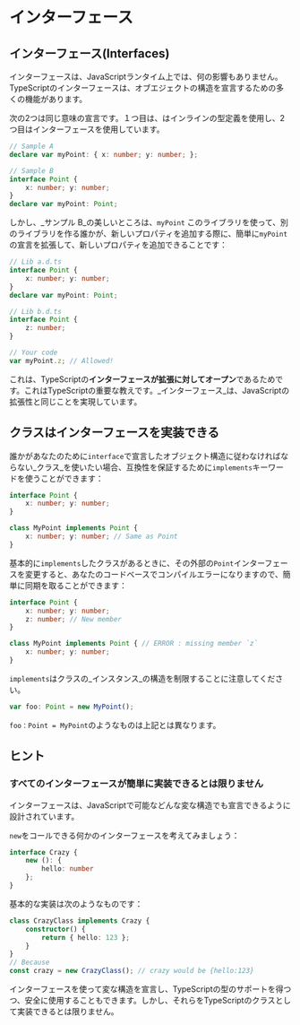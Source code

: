 # インターフェース

## インターフェース\(Interfaces\)

インターフェースは、JavaScriptランタイム上では、何の影響もありません。TypeScriptのインターフェースは、オブエジェクトの構造を宣言するための多くの機能があります。

次の2つは同じ意味の宣言です。１つ目は、はインラインの型定義を使用し、2つ目はインターフェースを使用しています。

```typescript
// Sample A
declare var myPoint: { x: number; y: number; };

// Sample B
interface Point {
    x: number; y: number;
}
declare var myPoint: Point;
```

しかし、_サンプル B_の美しいところは、`myPoint` このライブラリを使って、別のライブラリを作る誰かが、新しいプロパティを追加する際に、簡単に`myPoint`の宣言を拡張して、新しいプロパティを追加できることです：

```typescript
// Lib a.d.ts
interface Point {
    x: number; y: number;
}
declare var myPoint: Point;

// Lib b.d.ts
interface Point {
    z: number;
}

// Your code
var myPoint.z; // Allowed!
```

これは、TypeScriptの**インターフェースが拡張に対してオープン**であるためです。これはTypeScriptの重要な教えです。_インターフェース_は、JavaScriptの拡張性と同じことを実現しています。

## クラスはインターフェースを実装できる

誰かがあなたのために`interface`で宣言したオブジェクト構造に従わなければならない_クラス_を使いたい場合、互換性を保証するために`implements`キーワードを使うことができます：

```typescript
interface Point {
    x: number; y: number;
}

class MyPoint implements Point {
    x: number; y: number; // Same as Point
}
```

基本的に`implements`したクラスがあるときに、その外部の`Point`インターフェースを変更すると、あなたのコードベースでコンパイルエラーになりますので、簡単に同期を取ることができます：

```typescript
interface Point {
    x: number; y: number;
    z: number; // New member
}

class MyPoint implements Point { // ERROR : missing member `z`
    x: number; y: number;
}
```

`implements`はクラスの_インスタンス_の構造を制限することに注意してください。

```typescript
var foo: Point = new MyPoint();
```

`foo：Point = MyPoint`のようなものは上記とは異なります。

## ヒント

### すべてのインターフェースが簡単に実装できるとは限りません

インターフェースは、JavaScriptで可能などんな変な構造でも宣言できるように設計されています。

`new`をコールできる何かのインターフェースを考えてみましょう：

```typescript
interface Crazy {
    new (): {
        hello: number
    };
}
```

基本的な実装は次のようなものです：

```typescript
class CrazyClass implements Crazy {
    constructor() {
        return { hello: 123 };
    }
}
// Because
const crazy = new CrazyClass(); // crazy would be {hello:123}
```

インターフェースを使って変な構造を宣言し、TypeScriptの型のサポートを得つつ、安全に使用することもできます。しかし、それらをTypeScriptのクラスとして実装できるとは限りません。

